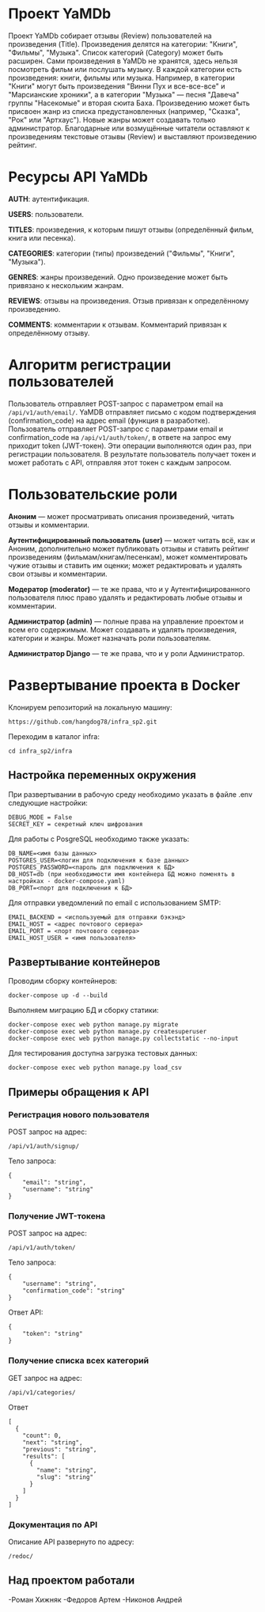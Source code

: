 # Проект YaMDb
Проект YaMDb собирает отзывы (Review) пользователей на произведения (Title). Произведения делятся на категории: "Книги", "Фильмы", "Музыка". Список категорий (Category) может быть расширен.
Сами произведения в YaMDb не хранятся, здесь нельзя посмотреть фильм или послушать музыку.
В каждой категории есть произведения: книги, фильмы или музыка. Например, в категории "Книги" могут быть произведения "Винни Пух и все-все-все" и "Марсианские хроники", а в категории "Музыка" — песня "Давеча" группы "Насекомые" и вторая сюита Баха. Произведению может быть присвоен жанр из списка предустановленных (например, "Сказка", "Рок" или "Артхаус"). Новые жанры может создавать только администратор.
Благодарные или возмущённые читатели оставляют к произведениям текстовые отзывы (Review) и выставляют произведению рейтинг.

# Ресурсы API YaMDb
**AUTH**: аутентификация.

**USERS**: пользователи.

**TITLES**: произведения, к которым пишут отзывы (определённый фильм, книга или песенка).

**CATEGORIES**: категории (типы) произведений ("Фильмы", "Книги", "Музыка").

**GENRES**: жанры произведений. Одно произведение может быть привязано к нескольким жанрам.

**REVIEWS**: отзывы на произведения. Отзыв привязан к определённому произведению.

**COMMENTS**: комментарии к отзывам. Комментарий привязан к определённому отзыву.

# Алгоритм регистрации пользователей
Пользователь отправляет POST-запрос с параметром email на `/api/v1/auth/email/`.
YaMDB отправляет письмо с кодом подтверждения (confirmation_code) на адрес email (функция в разработке).
Пользователь отправляет POST-запрос с параметрами email и confirmation_code на `/api/v1/auth/token/`, в ответе на запрос ему приходит token (JWT-токен).
Эти операции выполняются один раз, при регистрации пользователя. В результате пользователь получает токен и может работать с API, отправляя этот токен с каждым запросом.

# Пользовательские роли
**Аноним** — может просматривать описания произведений, читать отзывы и комментарии.

**Аутентифицированный пользователь (user)** — может читать всё, как и Аноним, дополнительно может публиковать отзывы и ставить рейтинг произведениям (фильмам/книгам/песенкам), может комментировать чужие отзывы и ставить им оценки; может редактировать и удалять свои отзывы и комментарии.

**Модератор (moderator)** — те же права, что и у Аутентифицированного пользователя плюс право удалять и редактировать любые отзывы и комментарии.

**Администратор (admin)** — полные права на управление проектом и всем его содержимым. Может создавать и удалять произведения, категории и жанры. Может назначать роли пользователям.

**Администратор Django** — те же права, что и у роли Администратор.


# Развертывание проекта в Docker
Клонируем репозиторий на локальную машину:
```
https://github.com/hangdog78/infra_sp2.git
```
Переходим в каталог infra:
```
cd infra_sp2/infra
```
## Настройка переменных окружения

При развертывании в рабочую среду необходимо указать в файле .env следующие настройки:

```
DEBUG_MODE = False
SECRET_KEY = секретный ключ шифрования 
```
Для работы с PosgreSQL необходимо также указать:
```
DB_NAME=<имя базы данных>
POSTGRES_USER=<логин для подключения к базе данных>
POSTGRES_PASSWORD=<пароль для подключения к БД>
DB_HOST=db (при необходимости имя контейнера БД можно поменять в настройках - docker-compose.yaml)
DB_PORT=<порт для подключения к БД>
```

Для отправки уведомлений по email с использованием SMTP:
```
EMAIL_BACKEND = <используемый для отправки бэкэнд>
EMAIL_HOST = <адрес почтового сервера>
EMAIL_PORT = <порт почтового сервера>
EMAIL_HOST_USER = <имя пользователя>
```

## Развертывание контейнеров
Проводим сборку контейнеров:
```
docker-compose up -d --build 
```
Выполняем миграцию БД и сборку статики:
```
docker-compose exec web python manage.py migrate
docker-compose exec web python manage.py createsuperuser
docker-compose exec web python manage.py collectstatic --no-input
```
Для тестирования доступна загрузка тестовых данных:
```
docker-compose exec web python manage.py load_csv
```

## Примеры обращения к API

### Регистрация нового пользователя

POST запрос на адрес:
```
/api/v1/auth/signup/
```
Тело запроса:
```
{
    "email": "string",
    "username": "string"
}
```
### Получение JWT-токена
POST запрос на адрес:
```
/api/v1/auth/token/
```
Тело запроса:
```
{
    "username": "string",
    "confirmation_code": "string"
}
```
Ответ API:
```
{
    "token": "string"
}
```
### Получение списка всех категорий
GET запрос на адрес:
```
/api/v1/categories/
```
Ответ
```
[
  {
    "count": 0,
    "next": "string",
    "previous": "string",
    "results": [
      {
        "name": "string",
        "slug": "string"
      }
    ]
  }
]
```

### Документация по API

Описание API развернуто по адресу:
```
/redoc/
```

## Над проектом работали
-Роман Хижняк 
-Федоров Артем
-Никонов Андрей
